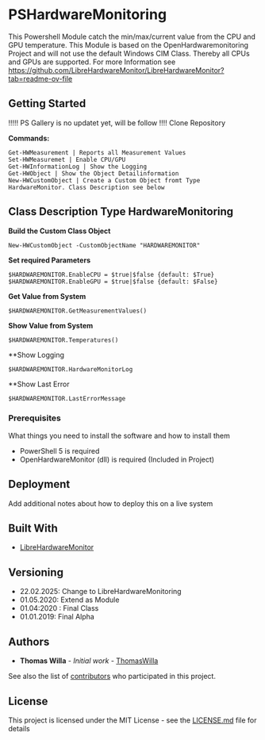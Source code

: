 # PSHardwareMonitoring

This Powershell Module catch the min/max/current value from the CPU and GPU temperature. This Module is based on the OpenHardwaremonitoring Project and will not use the default Windows CIM Class. Thereby all CPUs and GPUs are supported. For more Information see https://github.com/LibreHardwareMonitor/LibreHardwareMonitor?tab=readme-ov-file

## Getting Started
!!!!! PS Gallery is no updatet yet, will be follow !!!!
Clone Repository

**Commands:**
```
Get-HWMeasurement | Reports all Measurement Values
Set-HWMeasuremet | Enable CPU/GPU
Get-HWInformationLog | Show the Logging
Get-HWObject | Show the Object Detailinformation
New-HWCustomObject | Create a Custom Object fromt Type HardwareMonitor. Class Description see below
```

## Class Description Type HardwareMonitoring


**Build the Custom Class Object**
```
New-HWCustomObject -CustomObjectName "HARDWAREMONITOR"
```

**Set required Parameters**
```
$HARDWAREMONITOR.EnableCPU = $true|$false {default: $True}
$HARDWAREMONITOR.EnableGPU = $true|$false {default: $False}
```

**Get Value from System**
```
$HARDWAREMONITOR.GetMeasurementValues()
```

**Show Value from System**
```
$HARDWAREMONITOR.Temperatures()
```

**Show Logging
```
$HARDWAREMONITOR.HardwareMonitorLog
```

**Show Last Error
```
$HARDWAREMONITOR.LastErrorMessage
```


### Prerequisites

What things you need to install the software and how to install them

* PowerShell 5 is required
* OpenHardwareMonitor (dll) is required (Included in Project)


## Deployment

Add additional notes about how to deploy this on a live system

## Built With

* [LibreHardwareMonitor](https://github.com/LibreHardwareMonitor/LibreHardwareMonitor?tab=readme-ov-file)


## Versioning
- 22.02.2025: Change to LibreHardwareMonitoring
- 01.05.2020: Extend as Module
- 01.04:2020 : Final Class
- 01.01.2019: Final Alpha


## Authors

* **Thomas Willa** - *Initial work* - [ThomasWilla](https://github.com/ThomasWilla)

See also the list of [contributors](https://github.com/ThomasWilla/PSHardwareMonitoring/graphs/contributors) who participated in this project.

## License

This project is licensed under the MIT License - see the [LICENSE.md](LICENSE.md) file for details
